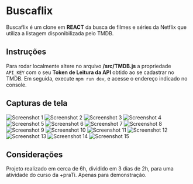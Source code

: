 # Buscaflix
Buscaflix é um clone em **REACT** da busca de filmes e séries da Netflix que utiliza a listagem disponibilizada pelo TMDB.
## Instruções
Para rodar localmente altere no arquivo **/src/TMDB.js** a propriedade `API_KEY` com o seu **Token de Leitura da API** obtido ao se cadastrar no TMDB.
Em seguida, execute `npm run dev`, e acesse o endereço indicado no console.
## Capturas de tela
![Screenshot 1](/screenshots/1.png)
![Screenshot 2](/screenshots/2.png)
![Screenshot 3](/screenshots/3.png)
![Screenshot 4](/screenshots/4.png)
![Screenshot 5](/screenshots/5.png)
![Screenshot 6](/screenshots/6.png)
![Screenshot 7](/screenshots/7.png)
![Screenshot 8](/screenshots/8.png)
![Screenshot 9](/screenshots/9.png)
![Screenshot 10](/screenshots/10.png)
![Screenshot 11](/screenshots/11.png)
![Screenshot 12](/screenshots/12.png)
![Screenshot 13](/screenshots/13.png)
![Screenshot 14](/screenshots/14.png)
![Screenshot 15](/screenshots/15.png)
## Considerações
Projeto realizado em cerca de 6h, dividido em 3 dias de 2h, para uma atividade do curso da +praTi.
Apenas para demonstração.